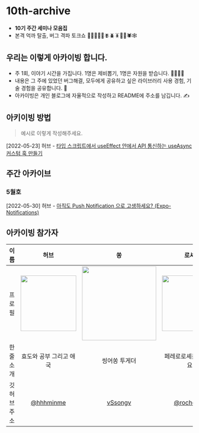 # 10th-archive
- **10기 주간 세미나 모음집** 
- 본격 억까 탈출, 버그 격파 토크쇼 🐛🦋🐌🐞🐜🪰🪲🪳🦟🦗🕷🕸

## 우리는 이렇게 아카이빙 합니다. 
- 주 1회, 이야기 시간을 가집니다. 1명은 제비뽑기, 1명은 자원을 받습니다. 🙋‍♂️💁‍♀️
- 내용은 그 주에 있었던 버그해결, 모두에게 공유하고 싶은 라이브러리 사용 경험, 기술 경험을 공유합니다. 💪
- 아카이빙은 개인 블로그에 자율적으로 작성하고 README에 주소를 남깁니다. ✍️

## 아키이빙 방법
> 예시로 이렇게 작성해주세요. 

[2022-05-23] 허브 - [타입 스크립트에서 useEffect 안에서 API 통신하는 useAsync 커스텀 훅 만들기](https://velog.io/@hhhminme/useEffect-%EC%95%88%EC%97%90%EC%84%9C-%EC%82%AC%EC%9A%A9%ED%95%A0-%EC%88%98-%EC%9E%88%EB%8A%94-%EB%8D%B0%EC%9D%B4%ED%84%B0-%ED%8E%98%EC%B2%98-%EC%BB%A4%EC%8A%A4%ED%85%80-%ED%9B%85-%EB%A7%8C%EB%93%A4%EA%B8%B0)

## 주간 아카이브
### 5월호
[2022-05-30] 허브 - [아직도 Push Notification 으로 고생하세요? (Expo-Notifications)](https://velog.io/@hhhminme/%EC%95%84%EC%A7%81%EB%8F%84-Push-Notification-%EC%9C%BC%EB%A1%9C-%EA%B3%A0%EC%83%9D%ED%95%98%EC%84%B8%EC%9A%94-Expo-Notification)

## 아카이빙 참가자
|이름|허브|쏭|로셰|드류|시리|옌니|
|:---:|:---:|:---:|:---:|:---:|---|:---:|
|프로필| <img width="150px" src="https://avatars.githubusercontent.com/u/54930877?v=4" />|<img width="200px" src="https://avatars.githubusercontent.com/u/55029807?v=4">| <img width="150px" src="https://user-images.githubusercontent.com/68051794/169951852-8e5b4bc7-39bc-43b9-9522-2b3e50b504e9.jpeg"> |<img width="150px" src="https://avatars.githubusercontent.com/u/43461389?v=4">|<img width="150px" src="https://avatars.githubusercontent.com/u/53258214?v=4">|<img width="150px" src="https://user-images.githubusercontent.com/81412212/170914793-b6cb8476-de66-49dc-a564-ce6095b5deb6.png">|
|한 줄 소개|효도와 공부 그리고 애국|씽어쏭 투게더 | 페레로로셰를 좋아해요 |포브스 선정 슈퍼루키 프론트엔드 개발자|무엇을 도와드릴까요?|고구마세상|
|깃허브 주소| [@hhhminme](https://github.com/hhhminme)|[vSsongv](https://github.com/vSsongv)|[@rocher71](https://github.com/rocher71)|[@psh320](https://github.com/psh320)|[@kauthenticity](https://github.com/kauthenticity)|[@yejinleee](https://github.com/yejinleee)|
